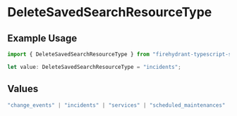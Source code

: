 # DeleteSavedSearchResourceType

## Example Usage

```typescript
import { DeleteSavedSearchResourceType } from "firehydrant-typescript-sdk/models/operations";

let value: DeleteSavedSearchResourceType = "incidents";
```

## Values

```typescript
"change_events" | "incidents" | "services" | "scheduled_maintenances" | "ticket_tasks" | "ticket_follow_ups" | "analytics" | "impact_analytics" | "alerts" | "incident_events"
```